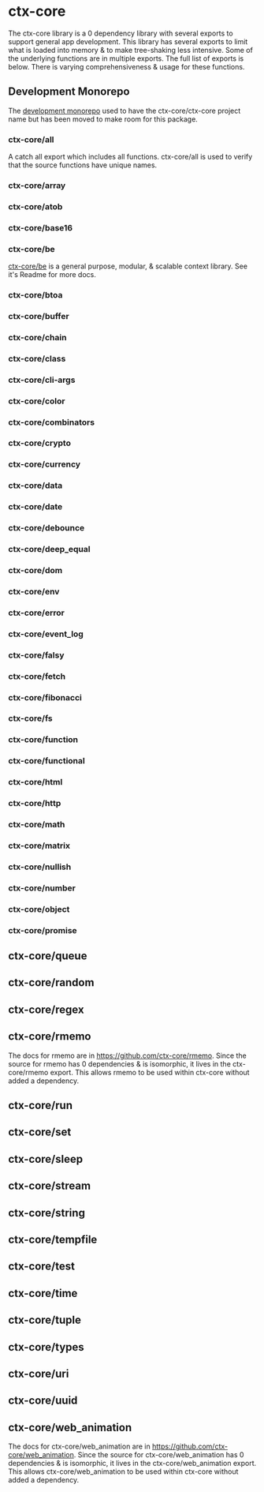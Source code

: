 # ctx-core

The ctx-core library is a 0 dependency library with several exports to support general app development. This library has several exports to limit what is loaded into memory & to make tree-shaking less intensive. Some of the underlying functions are in multiple exports. The full list of exports is below. There is varying comprehensiveness & usage for these functions.

## Development Monorepo

The [development monorepo](https://github.com/ctx-core/dev) used to have the ctx-core/ctx-core project name but has been moved to make room for this package.

### ctx-core/all

A catch all export which includes all functions. ctx-core/all is used to verify that the source functions have unique names.

### ctx-core/array

### ctx-core/atob

### ctx-core/base16

### ctx-core/be

[ctx-core/be](https://github.com/ctx-core/be) is a general purpose, modular, & scalable context library. See it's Readme for more docs.

### ctx-core/btoa

### ctx-core/buffer

### ctx-core/chain

### ctx-core/class

### ctx-core/cli-args

### ctx-core/color

### ctx-core/combinators

### ctx-core/crypto

### ctx-core/currency

### ctx-core/data

### ctx-core/date

### ctx-core/debounce

### ctx-core/deep_equal

### ctx-core/dom

### ctx-core/env

### ctx-core/error

### ctx-core/event_log

### ctx-core/falsy

### ctx-core/fetch

### ctx-core/fibonacci

### ctx-core/fs

### ctx-core/function

### ctx-core/functional

### ctx-core/html

### ctx-core/http

### ctx-core/math

### ctx-core/matrix

### ctx-core/nullish

### ctx-core/number

### ctx-core/object

### ctx-core/promise

## ctx-core/queue

## ctx-core/random

## ctx-core/regex

## ctx-core/rmemo

The docs for rmemo are in https://github.com/ctx-core/rmemo. Since the source for rmemo has 0 dependencies & is isomorphic, it lives in the ctx-core/rmemo export. This allows rmemo to be used within ctx-core without added a dependency.

## ctx-core/run

## ctx-core/set

## ctx-core/sleep

## ctx-core/stream

## ctx-core/string

## ctx-core/tempfile

## ctx-core/test

## ctx-core/time

## ctx-core/tuple

## ctx-core/types

## ctx-core/uri

## ctx-core/uuid

## ctx-core/web_animation

The docs for ctx-core/web_animation are in https://github.com/ctx-core/web_animation. Since the source for ctx-core/web_animation has 0 dependencies & is isomorphic, it lives in the ctx-core/web_animation export. This allows ctx-core/web_animation to be used within ctx-core without added a dependency.
